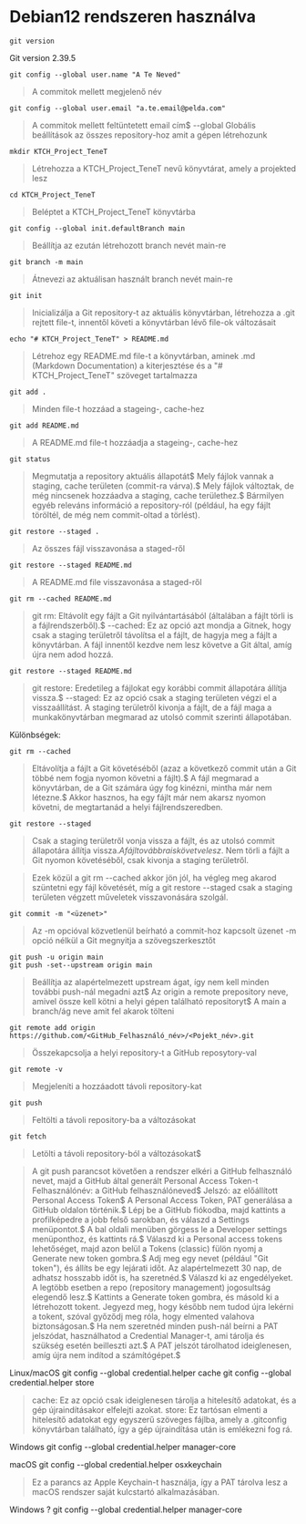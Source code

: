 # Debian12 rendszeren használva

    git version
Git version 2.39.5

    git config --global user.name "A Te Neved"
>A commitok mellett megjelenő név

    git config --global user.email "a.te.email@pelda.com"
>A commitok mellett feltüntetett email cím$
>--global Globális beállítások az összes repository-hoz amit a gépen létrehozunk

    mkdir KTCH_Project_TeneT
>Létrehozza a KTCH_Project_TeneT nevű könyvtárat, amely a projekted lesz

    cd KTCH_Project_TeneT
>Beléptet a KTCH_Project_TeneT könyvtárba

    git config --global init.defaultBranch main
>Beállítja az ezután létrehozott branch nevét main-re

    git branch -m main
>Átnevezi az aktuálisan használt branch nevét main-re

    git init
>Inicializálja a Git repository-t az aktuális könyvtárban, létrehozza a .git rejtett file-t, innentől követi a könyvtárban lévő file-ok változásait

    echo "# KTCH_Project_TeneT" > README.md
>Létrehoz egy README.md file-t a könyvtárban, aminek .md (Markdown Documentation) a kiterjesztése és a "# KTCH_Project_TeneT" szöveget tartalmazza

    git add .
>Minden file-t hozzáad a stageing-, cache-hez

    git add README.md
>A README.md file-t hozzáadja a stageing-, cache-hez

    git status
>Megmutatja a repository aktuális állapotát$
>Mely fájlok vannak a staging, cache területen (commit-ra várva).$
>Mely fájlok változtak, de még nincsenek hozzáadva a staging, cache területhez.$
>Bármilyen egyéb releváns információ a repository-ról (például, ha egy fájlt töröltél, de még nem commit-oltad a törlést).

    git restore --staged .
>Az összes fájl visszavonása a staged-ről

    git restore --staged README.md
>A README.md file visszavonása a staged-ről

    git rm --cached README.md
>git rm: Eltávolít egy fájlt a Git nyilvántartásából (általában a fájlt törli is a fájlrendszerből).$
>--cached: Ez az opció azt mondja a Gitnek, hogy csak a staging területről távolítsa el a fájlt, de hagyja meg a fájlt a könyvtárban. A fájl innentől kezdve nem lesz követve a Git által, amíg újra nem adod hozzá.

    git restore --staged README.md
>git restore: Eredetileg a fájlokat egy korábbi commit állapotára állítja vissza.$
>--staged: Ez az opció csak a staging területen végzi el a visszaállítást. A staging területről kivonja a fájlt, de a fájl maga a munkakönyvtárban megmarad az utolsó commit szerinti állapotában.

Különbségek:

    git rm --cached
>Eltávolítja a fájlt a Git követéséből (azaz a következő commit után a Git többé nem fogja nyomon követni a fájlt).$
>A fájl megmarad a könyvtárban, de a Git számára úgy fog kinézni, mintha már nem létezne.$
>Akkor hasznos, ha egy fájlt már nem akarsz nyomon követni, de megtartanád a helyi fájlrendszeredben.

    git restore --staged
>Csak a staging területről vonja vissza a fájlt, és az utolsó commit állapotára állítja vissza.$A fájl továbbra is követve lesz.$
>Nem törli a fájlt a Git nyomon követéséből, csak kivonja a staging területről.

>Ezek közül a git rm --cached akkor jön jól, ha végleg meg akarod szüntetni egy fájl követését, míg a git restore --staged csak a staging területen végzett műveletek visszavonására szolgál.

    git commit -m "<üzenet>"
>Az -m opcióval közvetlenül beírható a commit-hoz kapcsolt üzenet
>-m opció nélkül a Git megnyitja a szövegszerkesztőt

    git push -u origin main
    git push -set--upstream origin main
>Beállítja az alapértelmezett upstream ágat, így nem kell minden további push-nál megadni azt$
>Az origin a remote prepository neve, amivel össze kell kötni a helyi gépen található repositoryt$
>A main a branch/ág neve amit fel akarok tölteni

    git remote add origin https://github.com/<GitHub_Felhasználó_név>/<Pojekt_név>.git
>Összekapcsolja a helyi repository-t a GitHub reposytory-val

    git remote -v
>Megjeleníti a hozzáadott távoli repository-kat

    git push
>Feltölti a távoli repository-ba a változásokat

    git fetch
>Letölti a távoli repository-ból a változásokat$

>A git push parancsot követően a rendszer elkéri a GitHub felhasználó nevet, majd a GitHub által generált Personal Access Token-t
Felhasználónév: a GitHub felhasználóneved$
Jelszó: az előállított Personal Access Token$
A Personal Access Token, PAT generálása a GitHub oldalon történik.$
Lépj be a GitHub fiókodba, majd kattints a profilképedre a jobb felső sarokban, és válaszd a Settings menüpontot.$
A bal oldali menüben görgess le a Developer settings menüponthoz, és kattints rá.$
Válaszd ki a Personal access tokens lehetőséget, majd azon belül a Tokens (classic) fülön nyomj a Generate new token gombra.$
Adj meg egy nevet (például "Git token"), és állíts be egy lejárati időt. Az alapértelmezett 30 nap, de adhatsz hosszabb időt is, ha szeretnéd.$
Válaszd ki az engedélyeket. A legtöbb esetben a repo (repository management) jogosultság elegendő lesz.$
Kattints a Generate token gombra, és másold ki a létrehozott tokent. Jegyezd meg, hogy később nem tudod újra lekérni a tokent, szóval győződj meg róla, hogy elmented valahova biztonságosan.$
Ha nem szeretnéd minden push-nál beírni a PAT jelszódat, használhatod a Credential Manager-t, ami tárolja és szükség esetén beilleszti azt.$
A PAT jelszót tárolhatod ideiglenesen, amíg újra nem indítod a számítógépet.$

Linux/macOS
    git config --global credential.helper cache
    git config --global credential.helper store
>cache: Ez az opció csak ideiglenesen tárolja a hitelesítő adatokat, és a gép újraindításakor elfelejti azokat.
>store: Ez tartósan elmenti a hitelesítő adatokat egy egyszerű szöveges fájlba, amely a .gitconfig könyvtárban található, így a gép újraindítása után is emlékezni fog rá.

Windows
    git config --global credential.helper manager-core

macOS
    git config --global credential.helper osxkeychain
>Ez a parancs az Apple Keychain-t használja, így a PAT tárolva lesz a macOS rendszer saját kulcstartó alkalmazásában.

Windows ?
    git config --global credential.helper manager-core
